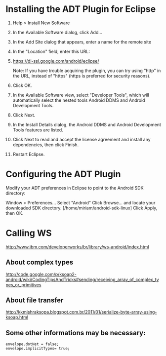 # Installing the ADT Plugin for Eclipse

1. Help > Install New Software
1. In the Available Software dialog, click Add...
1. In the Add Site dialog that appears, enter a name for the remote site
1. In the "Location" field, enter this URL:
1. https://dl-ssl.google.com/android/eclipse/

	Note: If you have trouble acquiring the plugin, you can try using "http" in the URL, instead of "https" (https is preferred for security reasons).
	
1. Click OK.
1. In the Available Software view, select "Developer Tools", which will automatically select the nested tools Android DDMS and Android Development Tools.
1. Click Next.
1. In the Install Details dialog, the Android DDMS and Android Development Tools features are listed.
1. Click Next to read and accept the license agreement and install any dependencies, then click Finish.
1. Restart Eclipse.

# Configuring the ADT Plugin

Modify your ADT preferences in Eclipse to point to the Android SDK directory:

Window > Preferences...
Select "Android"
Click Browse... and locate your downloaded SDK directory. [/home/miriam/android-sdk-linux]
Click Apply, then OK.

# Calling WS

http://www.ibm.com/developerworks/br/library/ws-android/index.html

## About complex types

http://code.google.com/p/ksoap2-android/wiki/CodingTipsAndTricks#sending/receiving_array_of_complex_types_or_primitives

## About file transfer

http://kkmishraksopa.blogspot.com.br/2011/01/serialize-byte-array-using-ksoap.html

## Some other informations may be necessary:

	envelope.dotNet = false;
	envelope.implicitTypes= true;
